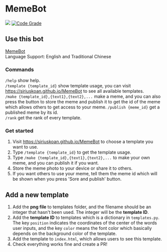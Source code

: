 # MemeBot
![](https://img.shields.io/badge/running-true-lightgreen)
[![Code Grade](https://www.code-inspector.com/project/20039/status/svg)](https://www.code-inspector.com)
## Use this bot
[MemeBot](https://t.me/make_meme_bot)  
Language Support: English and Traditional Chinese  
### Commands
`/help` show help.  
`/template {template_id}` show template usage, you can visit https://siriuskoan.github.io/MemeBot to see all available templates.  
`/make {template_id},{text1},{text2},...`  make a meme, and you can also press the button to store the meme and publish it to get the id of the meme which allows others to get access to your meme.
`/publish {meme_id}` get a published meme by its id.  
`/rank` get the rank of every template.  

### Get started
1. Visit https://siriuskoan.github.io/MemeBot to choose a template you want to use.
2. Type `/template {template_id}` to get the template usage.
3. Type `/make {template_id},{text1},{text2},...` to make your own meme, and you can publish it if you want.
4. Store the meme photo to your device or share it to others.
5. If you want others to use your meme, tell them the meme id which will be shown when you press 'Sore and publish' button.

## Add a new template
1. Add the **png file** to templates folder, and the filename should be an integer that hasn't been used. The integer will be the **template ID**.
2. Add the **template ID** to templates which is a dictionary in `templates.py`. The key `position` indicates the coordinates of the center of the words user inputs, and the key `color` means the font color which basically depends on the background color of the template.
3. Add the template to `index.html`, which allows users to see this template.
4. Check everything works fine and create a PR!